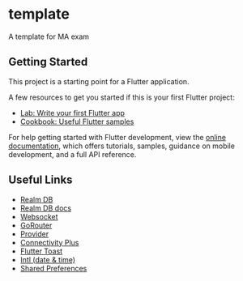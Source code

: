 # template

A template for MA exam

## Getting Started

This project is a starting point for a Flutter application.

A few resources to get you started if this is your first Flutter project:

- [Lab: Write your first Flutter app](https://docs.flutter.dev/get-started/codelab)
- [Cookbook: Useful Flutter samples](https://docs.flutter.dev/cookbook)

For help getting started with Flutter development, view the
[online documentation](https://docs.flutter.dev/), which offers tutorials,
samples, guidance on mobile development, and a full API reference.

## Useful Links
- [Realm DB](https://www.mongodb.com/docs/realm/sdk/flutter/quick-start/)
- [Realm DB docs](https://pub.dev/packages/realm)
- [Websocket](https://pub.dev/packages/web_socket_channel)
- [GoRouter](https://pub.dev/packages/go_router)
- [Provider](https://pub.dev/packages/provider)
- [Connectivity Plus](https://pub.dev/packages/connectivity_plus)
- [Flutter Toast](https://pub.dev/packages/fluttertoast)
- [Intl (date & time)](https://pub.dev/packages/intl)
- [Shared Preferences](https://pub.dev/packages/shared_preferences)